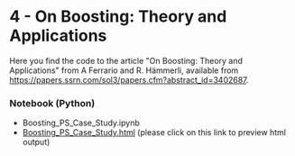 # 4 - On Boosting: Theory and Applications

Here you find the code to the article "On Boosting: Theory and Applications" from A Ferrario and R. Hämmerli,
available from https://papers.ssrn.com/sol3/papers.cfm?abstract_id=3402687.


### Notebook (Python)
- Boosting_PS_Case_Study.ipynb
- [Boosting_PS_Case_Study.html](https://htmlpreview.github.io/?https://github.com/JSchelldorfer/ActuarialDataScience/blob/master/4%20-%20On%20Boosting%20Theory%20and%20Applications/Boosting_PS_Case_Study.html) (please click on this link to preview html output) 
